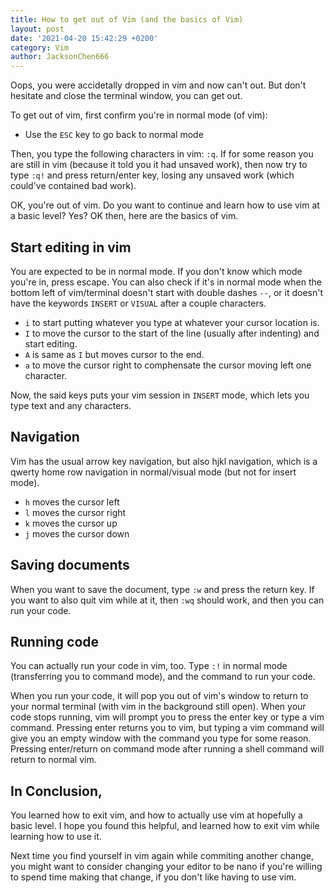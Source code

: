 ```yaml
---
title: How to get out of Vim (and the basics of Vim)
layout: post
date: '2021-04-20 15:42:29 +0200'
category: Vim
author: JacksonChen666
--- 
```

Oops, you were accidetally dropped in vim and now can't out. But don't hesitate and close the terminal window, you can get out.

To get out of vim, first confirm you're in normal mode (of vim):

- Use the `ESC` key to go back to normal mode

Then, you type the following characters in vim: `:q`.
If for some reason you are still in vim (because it told you it had unsaved work), then now try to type `:q!` and press return/enter key, losing any unsaved work (which could've contained bad work).

OK, you're out of vim.
Do you want to continue and learn how to use vim at a basic level? Yes?
OK then, here are the basics of vim.

## Start editing in vim
You are expected to be in normal mode. If you don't know which mode you're in, press escape.
You can also check if it's in normal mode when the bottom left of vim/terminal doesn't start with double dashes `--`, or it doesn't have the keywords `INSERT` or `VISUAL` after a couple characters.
- `i` to start putting whatever you type at whatever your cursor location is.
- `I` to move the cursor to the start of the line (usually after indenting) and start editing.
- `A` is same as `I` but moves cursor to the end.
- `a` to move the cursor right to comphensate the cursor moving left one character.

Now, the said keys puts your vim session in `INSERT` mode, which lets you type text and any characters.


## Navigation
Vim has the usual arrow key navigation, but also hjkl navigation, which is a qwerty home row navigation in normal/visual mode (but not for insert mode).
- `h` moves the cursor left
- `l` moves the cursor right
- `k` moves the cursor up
- `j` moves the cursor down

## Saving documents
When you want to save the document, type `:w` and press the return key.
If you want to also quit vim while at it, then `:wq` should work, and then you can run your code.

## Running code
You can actually run your code in vim, too. Type `:!` in normal mode (transferring you to command mode), and the command to run your code.

When you run your code, it will pop you out of vim's window to return to your normal terminal (with vim in the background still open).
When your code stops running, vim will prompt you to press the enter key or type a vim command.
Pressing enter returns you to vim, but typing a vim command will give you an empty window with the command you type for some reason.
Pressing enter/return on command mode after running a shell command will return to normal vim.

## In Conclusion,
You learned how to exit vim, and how to actually use vim at hopefully a basic level.
I hope you found this helpful, and learned how to exit vim while learning how to use it.

Next time you find yourself in vim again while commiting another change, you might want to consider changing your editor to be nano if you're willing to spend time making that change, if you don't like having to use vim.